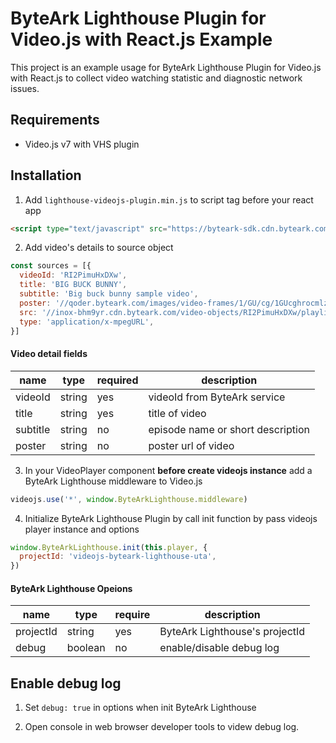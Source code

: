 # ByteArk Lighthouse Plugin for Video.js with React.js Example

This project is an example usage for ByteArk Lighthouse Plugin for Video.js with React.js to collect video watching statistic and diagnostic network issues.

## Requirements
* Video.js v7 with VHS plugin

## Installation

1. Add `lighthouse-videojs-plugin.min.js` to script tag before your react app
```html
<script type="text/javascript" src="https://byteark-sdk.cdn.byteark.com/lighthouse/videojs/@latest/lighthouse-videojs-plugin.min.js"></script>
```

2. Add video's details to source object
```js
const sources = [{
  videoId: 'RI2PimuHxDXw',
  title: 'BIG BUCK BUNNY',
  subtitle: 'Big buck bunny sample video',
  poster: '//qoder.byteark.com/images/video-frames/1/GU/cg/1GUcghrocmlz-large.jpg',
  src: '//inox-bhm9yr.cdn.byteark.com/video-objects/RI2PimuHxDXw/playlist.m3u8',
  type: 'application/x-mpegURL',
}]
```
#### Video detail fields
| name     | type   | required | description                       |
|----------|--------|----------|-----------------------------------|
| videoId  | string | yes      | videoId from ByteArk service      |
| title    | string | yes      | title of video                    |
| subtitle | string | no       | episode name or short description |
| poster   | string | no       | poster url of video               |

3. In your VideoPlayer component **before create videojs instance** add a ByteArk Lighthouse middleware to Video.js
```js
videojs.use('*', window.ByteArkLighthouse.middleware)
```

4. Initialize ByteArk Lighthouse Plugin by call init function by pass videojs player instance and options
```js
window.ByteArkLighthouse.init(this.player, {
  projectId: 'videojs-byteark-lighthouse-uta',
})
```

#### ByteArk Lighthouse Opeions
| name      | type    | require | description                    |
|-----------|---------|---------|--------------------------------|
| projectId | string  | yes     | ByteArk Lighthouse's projectId |
| debug     | boolean | no      | enable/disable debug log       |

## Enable debug log

1. Set `debug: true` in options when init ByteArk Lighthouse

2. Open console in web browser developer tools to videw debug log.
